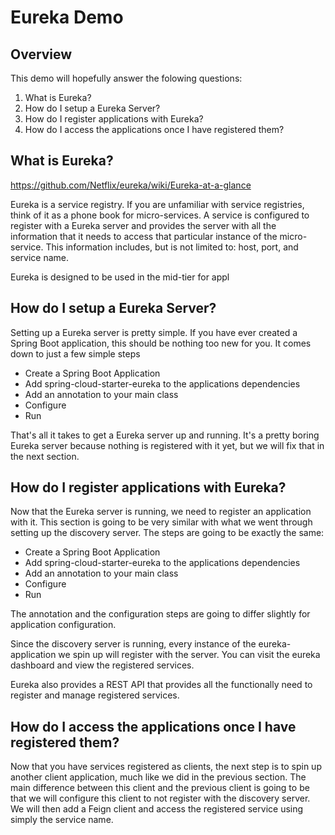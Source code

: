 # Eureka Demo

## Overview

This demo will hopefully answer the folowing questions:

1) What is Eureka?
2) How do I setup a Eureka Server?
3) How do I register applications with Eureka?
4) How do I access the applications once I have registered them?

## What is Eureka?

https://github.com/Netflix/eureka/wiki/Eureka-at-a-glance

Eureka is a service registry.  If you are unfamiliar with service registries, think of
it as a phone book for micro-services.  A service is configured to register with
a Eureka server and provides the server with all the information that it needs
to access that particular instance of the micro-service.  This information
includes, but is not limited to: host, port, and service name.

Eureka is designed to be used in the mid-tier for appl

## How do I setup a Eureka Server?

Setting up a Eureka server is pretty simple.  If you have ever created a
Spring Boot application, this should be nothing too new for you.  It comes
down to just a few simple steps

- Create a Spring Boot Application
- Add spring-cloud-starter-eureka to the applications dependencies
- Add an annotation to your main class
- Configure
- Run

That's all it takes to get a Eureka server up and running.  It's a pretty
boring Eureka server because nothing is registered with it yet, but we will fix that
in the next section.

## How do I register applications with Eureka?

Now that the Eureka server is running, we need to register an application
with it.  This section is going to be very similar with what we went through
setting up the discovery server.  The steps are going to be exactly the same:

- Create a Spring Boot Application
- Add spring-cloud-starter-eureka to the applications dependencies
- Add an annotation to your main class
- Configure
- Run

The annotation and the configuration steps are going to differ slightly
for application configuration.

Since the discovery server is running, every instance of the eureka-application
we spin up will register with the server.  You can visit the eureka dashboard
and view the registered services.

Eureka also provides a REST API that provides all the functionally need to
register and manage registered services.

## How do I access the applications once I have registered them?

Now that you have services registered as clients, the next step is to
spin up another client application, much like we did in the previous section.
The main difference between this client and the previous client is going to be that
we will configure this client to not register with the discovery server.  We will
then add a Feign client and access the registered service using simply the service
name.
